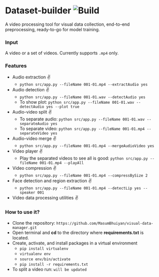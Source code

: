 # Dataset-builder ![Build](https://img.shields.io/badge/Design-passing-Green)
A video processing tool for visual data collection, end-to-end preprocessing, ready-to-go for model training.

### Input
A video or a set of videos. Currently supports ```.mp4``` only. 

### Features

* Audio extraction :v:
  - ```python src/app.py --fileName 001-01.mp4 --extractAudio yes```
* Audio detection :v:
  - ```python src/app.py --fileName 001-01.wav --detectAudio yes```
  - To show plot: ```python src/app.py --fileName 001-01.wav --detectAudio yes --plot true```
* Audio-video split :v:
  - To separate audio: ```python src/app.py --fileName 001-01.wav --separateAudio yes```
  - To separate video: ```python src/app.py --fileName 001-01.mp4 --separateVideo yes```
* Audio-video merge :v:
  - ```python src/app.py --fileName 001-01.mp4 --mergeAudioVideo yes```
* Video player :v:
  - Play the separated videos to see all is good: ```python src/app.py --fileName 001-01.mp4 --playAll```
* Video compression :v:
  - ```python src/app.py --fileName 001-01.mp4 --compressBySize 2```
* Face detection and region extraction :v:
  - ```python src/app.py --fileName 001-01.mp4 --detectLip yes --speaker 001```
* Video data processing utilities :v:

### How to use it?

* Clone the repository: ```https://github.com/MasumBhuiyan/visual-data-manager.git```
* Open terminal and <b>cd</b> to the directory where <b>requirements.txt</b> is located.
* Create, activate, and install packages in a virtual environment
  - ```pip install virtualenv```
  - ```virtualenv env```
  - ```source env/bin/activate```
  - ```pip install -r requirements.txt```
* To split a video run: ```will be updated```

